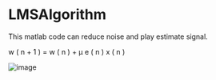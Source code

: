 # LMSAlgorithm
This matlab code can reduce noise and play estimate signal.


w ( n + 1 ) = w ( n ) + μ e ( n ) x ( n )


![image](https://user-images.githubusercontent.com/7072483/203238671-7bc62786-6d5e-4a8a-85b6-11e69b095501.jpg)
